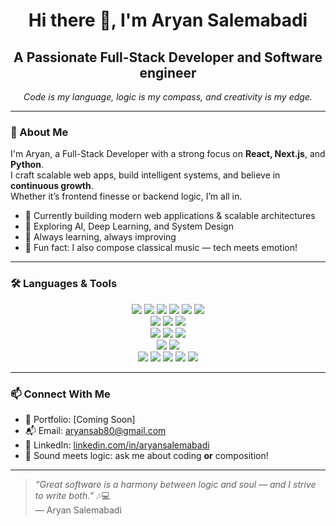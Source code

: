 <h1 align="center">Hi there 👋, I'm Aryan Salemabadi</h1>
<h2 align="center">A Passionate Full-Stack Developer and Software engineer</h2>

<p align="center">
  <em>Code is my language, logic is my compass, and creativity is my edge.</em>
</p>

---

### 🚀 About Me

I'm Aryan, a Full-Stack Developer with a strong focus on **React, Next.js**, and **Python**.  
I craft scalable web apps, build intelligent systems, and believe in **continuous growth**.  
Whether it’s frontend finesse or backend logic, I’m all in.

- 🔭 Currently building modern web applications & scalable architectures  
- 🌱 Exploring AI, Deep Learning, and System Design  
- 🎯 Always learning, always improving  
- 🎹 Fun fact: I also compose classical music — tech meets emotion!

---

### 🛠️ Languages & Tools

<p align="center">
  <!-- Frontend -->
  <img src="https://img.shields.io/badge/Javascript-000?style=for-the-badge&logo=javascript&logoColor=F7DF1E" />
  <img src="https://img.shields.io/badge/Typescript-000?style=for-the-badge&logo=typescript&logoColor=3178C6" />
  <img src="https://img.shields.io/badge/React-000?style=for-the-badge&logo=react&logoColor=61DAFB" />
  <img src="https://img.shields.io/badge/Next.js-000?style=for-the-badge&logo=nextdotjs&logoColor=white" />
  <img src="https://img.shields.io/badge/HTML5-000?style=for-the-badge&logo=html5&logoColor=E34F26" />
  <img src="https://img.shields.io/badge/CSS3-000?style=for-the-badge&logo=css3&logoColor=1572B6" />
  <br/>
  <!-- Backend -->
  <img src="https://img.shields.io/badge/Node.js-000?style=for-the-badge&logo=nodedotjs&logoColor=339933" />
  <img src="https://img.shields.io/badge/NestJS-000?style=for-the-badge&logo=nestjs&logoColor=E0234E" />
  <img src="https://img.shields.io/badge/Express.js-000?style=for-the-badge&logo=express&logoColor=white" />
  <br/>
  <!-- Python & AI -->
  <img src="https://img.shields.io/badge/Python-000?style=for-the-badge&logo=python&logoColor=ffdd54" />
  <img src="https://img.shields.io/badge/Jupyter-000?style=for-the-badge&logo=jupyter&logoColor=F37626" />
  <img src="https://img.shields.io/badge/TensorFlow-000?style=for-the-badge&logo=tensorflow&logoColor=FF6F00" />
  <br/>
  <!-- Databases -->
  <img src="https://img.shields.io/badge/PostgreSQL-000?style=for-the-badge&logo=postgresql&logoColor=4169E1" />
  <img src="https://img.shields.io/badge/MongoDB-000?style=for-the-badge&logo=mongodb&logoColor=47A248" />
  <br/>
 <!-- DevOps & Infrastructure -->
  <img src="https://img.shields.io/badge/Docker-000?style=for-the-badge&logo=docker&logoColor=2496ED" />
  <img src="https://img.shields.io/badge/Kubernetes-000?style=for-the-badge&logo=kubernetes&logoColor=326CE5" />
  <img src="https://img.shields.io/badge/Nginx-000?style=for-the-badge&logo=nginx&logoColor=009639" />
  <img src="https://img.shields.io/badge/Git-000?style=for-the-badge&logo=git&logoColor=F05032" />
  <img src="https://img.shields.io/badge/Github_Actions-000?style=for-the-badge&logo=githubactions&logoColor=white" />
</p>



---

### 📫 Connect With Me

- 💼 Portfolio: [Coming Soon]
- 📬 Email: aryansab80@gmail.com
- 💬 LinkedIn: [linkedin.com/in/aryansalemabadi](https://linkedin.com/in/aryansalemabadi) 
- 🎵 Sound meets logic: ask me about coding **or** composition!

---

> _“Great software is a harmony between logic and soul — and I strive to write both.”_ 🎶💻  
> — Aryan Salemabadi
